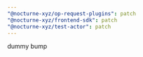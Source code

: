 ```yaml
---
"@nocturne-xyz/op-request-plugins": patch
"@nocturne-xyz/frontend-sdk": patch
"@nocturne-xyz/test-actor": patch
---
```


dummy bump
